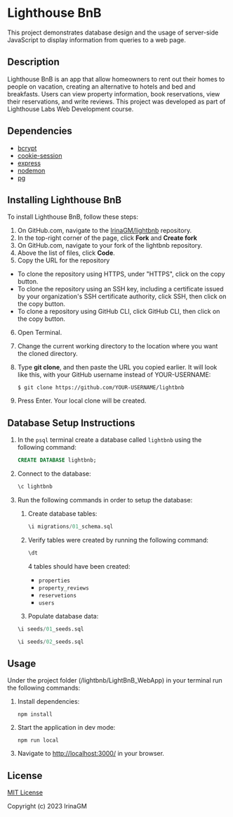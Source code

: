 # Lighthouse BnB

This project demonstrates database design and the usage of server-side JavaScript to display information from queries to a web page.

## Description

Lighthouse BnB is an app that allow homeowners to rent out their homes to people on vacation, creating an alternative to hotels and bed and breakfasts. Users can view property information, book reservations, view their reservations, and write reviews.
This project was developed as part of Lighthouse Labs Web Development course.

## Dependencies

- [bcrypt](https://www.npmjs.com/package/bcrypt)
- [cookie-session](https://www.npmjs.com/package/cookie-session)
- [express](https://expressjs.com/)
- [nodemon](https://www.npmjs.com/package/nodemon)
- [pg](https://www.npmjs.com/package/pg)

## Installing Lighthouse BnB

To install Lighthouse BnB, follow these steps:

1. On GitHub.com, navigate to the [IrinaGM/lightbnb](https://github.com/IrinaGM/lightbnb) repository.
2. In the top-right corner of the page, click **Fork** and **Create fork**
3. On GitHub.com, navigate to your fork of the lightbnb repository.
4. Above the list of files, click **Code**.
5. Copy the URL for the repository

- To clone the repository using HTTPS, under "HTTPS", click on the copy button.
- To clone the repository using an SSH key, including a certificate issued by your organization's SSH certificate authority, click SSH, then click on the copy button.
- To clone a repository using GitHub CLI, click GitHub CLI, then click on the copy button.

6. Open Terminal.
7. Change the current working directory to the location where you want the cloned directory.
8. Type **git clone**, and then paste the URL you copied earlier. It will look like this, with your GitHub username instead of YOUR-USERNAME:

   ```
   $ git clone https://github.com/YOUR-USERNAME/lightbnb
   ```

9. Press Enter. Your local clone will be created.

## Database Setup Instructions

1. In the `psql` terminal create a database called `lightbnb` using the following command:

   ```sql
   CREATE DATABASE lightbnb;
   ```

2. Connect to the database:

   ```sql
   \c lightbnb
   ```

3. Run the following commands in order to setup the database:

   1. Create database tables:

      ```sql
      \i migrations/01_schema.sql
      ```

   2. Verify tables were created by running the following command:

      ```sql
      \dt
      ```

      4 tables should have been created:

      - `properties`
      - `property_reviews`
      - `reservetions`
      - `users`

   3. Populate database data:

   ```sql
   \i seeds/01_seeds.sql
   ```

   ```sql
   \i seeds/02_seeds.sql
   ```

## Usage

Under the project folder (/lightbnb/LightBnB_WebApp) in your terminal run the following commands:

1. Install dependencies:

   ```console
   npm install
   ```

2. Start the application in dev mode:

   ```console
   npm run local
   ```

3. Navigate to [http://localhost:3000/](http://localhost:3000/) in your browser.

## License

[MIT License](https://choosealicense.com/licenses/mit/)

Copyright (c) 2023 IrinaGM
